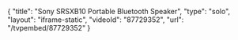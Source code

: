 {
    "title": "Sony SRSXB10 Portable Bluetooth Speaker",
    "type": "solo",
    "layout": "iframe-static",
    "videoId": "87729352",
    "url": "\/tvpembed\/87729352"
}